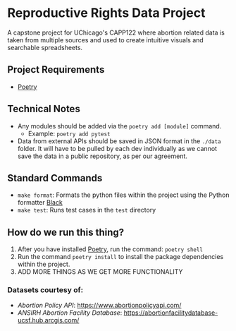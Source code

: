 # Reproductive Rights Data Project
A capstone project for UChicago's CAPP122 where abortion related data is taken from multiple sources and used to create intuitive visuals and searchable spreadsheets.

## Project Requirements
- [Poetry](https://python-poetry.org/docs/basic-usage/)

## Technical Notes
- Any modules should be added via the `poetry add [module]` command.
  - Example: `poetry add pytest`
- Data from external APIs should be saved in JSON format in the `./data` folder. It will have to be pulled by each dev individually as we cannot save the data in a public repository, as per our agreement.

## Standard Commands
- `make format`: Formats the python files within the project using the Python formatter [Black](https://github.com/psf/black)
- `make test`: Runs test cases in the `test` directory

## How do we run this thing?
1. After you have installed [Poetry](https://python-poetry.org/docs/basic-usage/), run the command: `poetry shell`
2. Run the command `poetry install` to install the package dependencies within the project.
3. ADD MORE THINGS AS WE GET MORE FUNCTIONALITY

### Datasets courtesy of:
- _Abortion Policy API_: https://www.abortionpolicyapi.com/
- _ANSIRH Abortion Facility Database_: https://abortionfacilitydatabase-ucsf.hub.arcgis.com/
